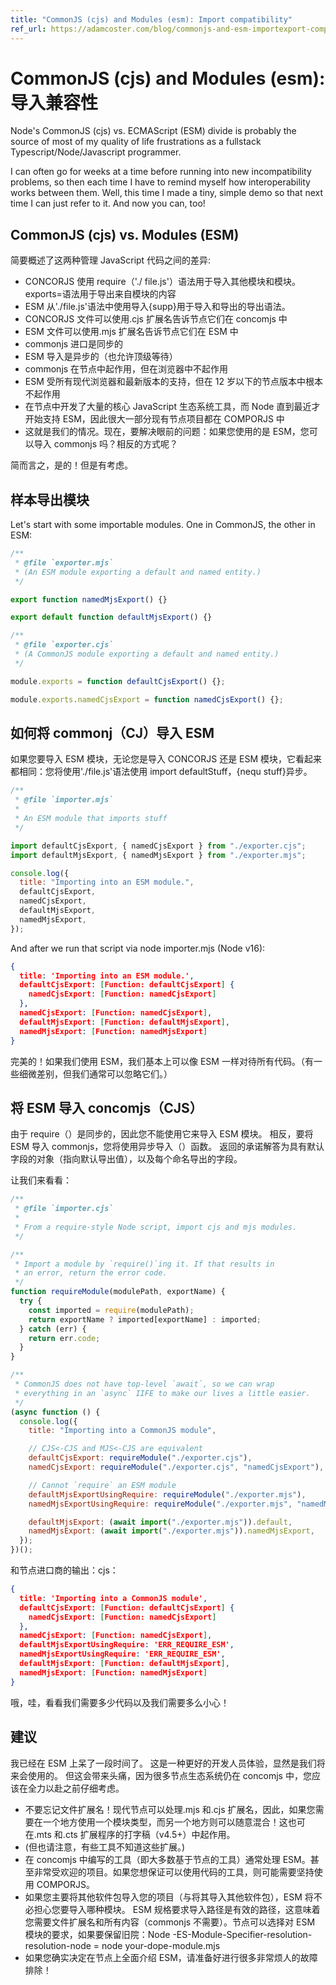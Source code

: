 ```yaml
---
title: "CommonJS (cjs) and Modules (esm): Import compatibility"
ref_url: https://adamcoster.com/blog/commonjs-and-esm-importexport-compatibility-examples
---
```


# CommonJS (cjs) and Modules (esm): 导入兼容性

Node's CommonJS (cjs) vs. ECMAScript (ESM) divide is probably the source of most of my quality of life frustrations as a fullstack Typescript/Node/Javascript programmer.

I can often go for weeks at a time before running into new incompatibility problems, so then each time I have to remind myself how interoperability works between them. Well, this time I made a tiny, simple demo so that next time I can just refer to it. And now you can, too!

## CommonJS (cjs) vs. Modules (ESM)

简要概述了这两种管理 JavaScript 代码之间的差异:

- CONCORJS 使用 require（'./ file.js'）语法用于导入其他模块和模块。exports=语法用于导出来自模块的内容
- ESM 从'./file.js'语法中使用导入{supp}用于导入和导出的导出语法。
- CONCORJS 文件可以使用.cjs 扩展名告诉节点它们在 concomjs 中
- ESM 文件可以使用.mjs 扩展名告诉节点它们在 ESM 中
- commonjs 进口是同步的
- ESM 导入是异步的（也允许顶级等待）
- commonjs 在节点中起作用，但在浏览器中不起作用
- ESM 受所有现代浏览器和最新版本的支持，但在 12 岁以下的节点版本中根本不起作用
- 在节点中开发了大量的核心 JavaScript 生态系统工具，而 Node 直到最近才开始支持 ESM，因此很大一部分现有节点项目都在 COMPORJS 中
- 这就是我们的情况。现在，要解决眼前的问题：如果您使用的是 ESM，您可以导入 commonjs 吗？相反的方式呢？

简而言之，是的！但是有考虑。

## 样本导出模块

Let's start with some importable modules. One in CommonJS, the other in ESM:

```js title="exporter.mjs"
/**
 * @file `exporter.mjs`
 * (An ESM module exporting a default and named entity.)
 */

export function namedMjsExport() {}

export default function defaultMjsExport() {}
```

```js
/**
 * @file `exporter.cjs`
 * (A CommonJS module exporting a default and named entity.)
 */

module.exports = function defaultCjsExport() {};

module.exports.namedCjsExport = function namedCjsExport() {};
```

## 如何将 commonj（CJ）导入 ESM

如果您要导入 ESM 模块，无论您是导入 CONCORJS 还是 ESM 模块，它看起来都相同：您将使用'./file.js'语法使用 import defaultStuff，{nequ stuff}异步。

```js
/**
 * @file `importer.mjs`
 *
 * An ESM module that imports stuff
 */

import defaultCjsExport, { namedCjsExport } from "./exporter.cjs";
import defaultMjsExport, { namedMjsExport } from "./exporter.mjs";

console.log({
  title: "Importing into an ESM module.",
  defaultCjsExport,
  namedCjsExport,
  defaultMjsExport,
  namedMjsExport,
});
```

And after we run that script via node importer.mjs (Node v16):

```json
{
  title: 'Importing into an ESM module.',
  defaultCjsExport: [Function: defaultCjsExport] {
    namedCjsExport: [Function: namedCjsExport]
  },
  namedCjsExport: [Function: namedCjsExport],
  defaultMjsExport: [Function: defaultMjsExport],
  namedMjsExport: [Function: namedMjsExport]
}
```

完美的！如果我们使用 ESM，我们基本上可以像 ESM 一样对待所有代码。（有一些细微差别，但我们通常可以忽略它们。）

## 将 ESM 导入 concomjs（CJS）

由于 require（）是同步的，因此您不能使用它来导入 ESM 模块。
相反，要将 ESM 导入 commonjs，您将使用异步导入（）函数。
返回的承诺解答为具有默认字段的对象（指向默认导出值），以及每个命名导出的字段。

让我们来看看：

```js
/**
 * @file `importer.cjs`
 *
 * From a require-style Node script, import cjs and mjs modules.
 */

/**
 * Import a module by `require()`ing it. If that results in
 * an error, return the error code.
 */
function requireModule(modulePath, exportName) {
  try {
    const imported = require(modulePath);
    return exportName ? imported[exportName] : imported;
  } catch (err) {
    return err.code;
  }
}

/**
 * CommonJS does not have top-level `await`, so we can wrap
 * everything in an `async` IIFE to make our lives a little easier.
 */
(async function () {
  console.log({
    title: "Importing into a CommonJS module",

    // CJS<-CJS and MJS<-CJS are equivalent
    defaultCjsExport: requireModule("./exporter.cjs"),
    namedCjsExport: requireModule("./exporter.cjs", "namedCjsExport"),

    // Cannot `require` an ESM module
    defaultMjsExportUsingRequire: requireModule("./exporter.mjs"),
    namedMjsExportUsingRequire: requireModule("./exporter.mjs", "namedMjsExport"),

    defaultMjsExport: (await import("./exporter.mjs")).default,
    namedMjsExport: (await import("./exporter.mjs")).namedMjsExport,
  });
})();
```

和节点进口商的输出：cjs：

```json
{
  title: 'Importing into a CommonJS module',
  defaultCjsExport: [Function: defaultCjsExport] {
    namedCjsExport: [Function: namedCjsExport]
  },
  namedCjsExport: [Function: namedCjsExport],
  defaultMjsExportUsingRequire: 'ERR_REQUIRE_ESM',
  namedMjsExportUsingRequire: 'ERR_REQUIRE_ESM',
  defaultMjsExport: [Function: defaultMjsExport],
  namedMjsExport: [Function: namedMjsExport]
}
```

哦，哇，看看我们需要多少代码以及我们需要多么小心！

## 建议

我已经在 ESM 上呆了一段时间了。
这是一种更好的开发人员体验，显然是我们将来会使用的。
但这会带来头痛，因为很多节点生态系统仍在 concomjs 中，您应该在全力以赴之前仔细考虑。

- 不要忘记文件扩展名！现代节点可以处理.mjs 和.cjs 扩展名，因此，如果您需要在一个地方使用一个模块类型，而另一个地方则可以随意混合！这也可在.mts 和.cts 扩展程序的打字稿（v4.5+）中起作用。
- (但也请注意，有些工具不知道这些扩展。)
- 在 concomjs 中编写的工具（即大多数基于节点的工具）通常处理 ESM。甚至非常受欢迎的项目。如果您想保证可以使用代码的工具，则可能需要坚持使用 COMPORJS。
- 如果您主要将其他软件包导入您的项目（与将其导入其他软件包），ESM 将不必担心您要导入哪种模块。
  ESM 规格要求导入路径是有效的路径，这意味着您需要文件扩展名和所有内容（commonjs 不需要）。节点可以选择对 ESM 模块的要求，如果要保留旧院：Node -ES-Module-Specifier-resolution-resolution-node = node your-dope-module.mjs
- 如果您确实决定在节点上全面介绍 ESM，请准备好进行很多非常烦人的故障排除！
